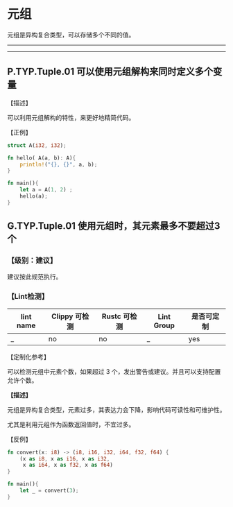 # 元组

元组是异构复合类型，可以存储多个不同的值。

---
<!-- toc -->
---

## P.TYP.Tuple.01  可以使用元组解构来同时定义多个变量

【描述】

可以利用元组解构的特性，来更好地精简代码。

【正例】

```rust
struct A(i32, i32);

fn hello( A(a, b): A){
    println!("{}, {}", a, b);
}

fn main(){
    let a = A(1, 2) ;
    hello(a);
}
```

## G.TYP.Tuple.01  使用元组时，其元素最多不要超过3个

### 【级别：建议】

建议按此规范执行。

### 【Lint检测】

| lint name                                                    | Clippy 可检测 | Rustc 可检测 | Lint Group | 是否可定制 |
| ------------------------------------------------------------ | ------------- | ------------ | ---------- | ----- |
| _ | no           | no           | _   | yes |

【定制化参考】

可以检测元组中元素个数，如果超过 3 个，发出警告或建议。并且可以支持配置允许个数。

**【描述】**

元组是异构复合类型，元素过多，其表达力会下降，影响代码可读性和可维护性。

尤其是利用元组作为函数返回值时，不宜过多。

【反例】

```rust
fn convert(x: i8) -> (i8, i16, i32, i64, f32, f64) {
    (x as i8, x as i16, x as i32, 
     x as i64, x as f32, x as f64)
}

fn main(){
    let _ = convert(3);
}
```

